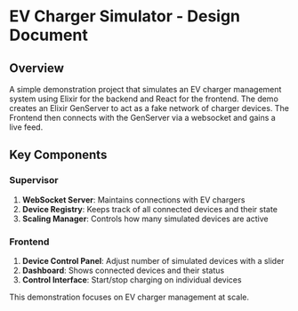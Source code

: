 # EV Charger Simulator - Design Document

## Overview

A simple demonstration project that simulates an EV charger management system using Elixir for the backend and React for the frontend. The demo creates an Elixir GenServer to act as a fake network of charger devices. The Frontend then connects with the GenServer via a websocket and gains a live feed.

## Key Components

### Supervisor
1. **WebSocket Server**: Maintains connections with EV chargers
2. **Device Registry**: Keeps track of all connected devices and their state
3. **Scaling Manager**: Controls how many simulated devices are active

### Frontend
1. **Device Control Panel**: Adjust number of simulated devices with a slider
2. **Dashboard**: Shows connected devices and their status
4. **Control Interface**: Start/stop charging on individual devices


This demonstration focuses on EV charger management at scale.